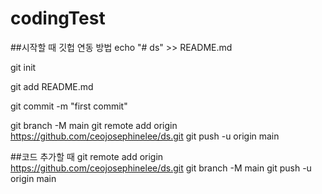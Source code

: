 # codingTest

##시작할 때 깃헙 연동 방법
echo "# ds" >> README.md   

git init

git add README.md

git commit -m "first commit"

git branch -M main
git remote add origin https://github.com/ceojosephinelee/ds.git
git push -u origin main

##코드 추가할 때
git remote add origin https://github.com/ceojosephinelee/ds.git
git branch -M main
git push -u origin main

